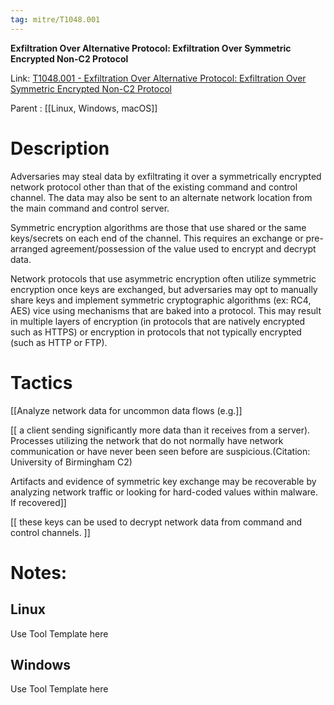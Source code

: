 ```yaml
---
tag: mitre/T1048.001
---
```


**Exfiltration Over Alternative Protocol: Exfiltration Over Symmetric Encrypted Non-C2 Protocol**

Link: [T1048.001 - Exfiltration Over Alternative Protocol: Exfiltration Over Symmetric Encrypted Non-C2 Protocol](https://attack.mitre.org/techniques/T1048/001)

Parent : [[Linux, Windows, macOS]]


# Description

Adversaries may steal data by exfiltrating it over a symmetrically encrypted network protocol other than that of the existing command and control channel. The data may also be sent to an alternate network location from the main command and control server. 

Symmetric encryption algorithms are those that use shared or the same keys/secrets on each end of the channel. This requires an exchange or pre-arranged agreement/possession of the value used to encrypt and decrypt data. 

Network protocols that use asymmetric encryption often utilize symmetric encryption once keys are exchanged, but adversaries may opt to manually share keys and implement symmetric cryptographic algorithms (ex: RC4, AES) vice using mechanisms that are baked into a protocol. This may result in multiple layers of encryption (in protocols that are natively encrypted such as HTTPS) or encryption in protocols that not typically encrypted (such as HTTP or FTP). 

# Tactics


[[Analyze network data for uncommon data flows (e.g.]]

[[ a client sending significantly more data than it receives from a server). Processes utilizing the network that do not normally have network communication or have never been seen before are suspicious.(Citation: University of Birmingham C2) 

Artifacts and evidence of symmetric key exchange may be recoverable by analyzing network traffic or looking for hard-coded values within malware. If recovered]]

[[ these keys can be used to decrypt network data from command and control channels. ]]


# Notes:

## Linux

Use Tool Template here

## Windows

Use Tool Template here